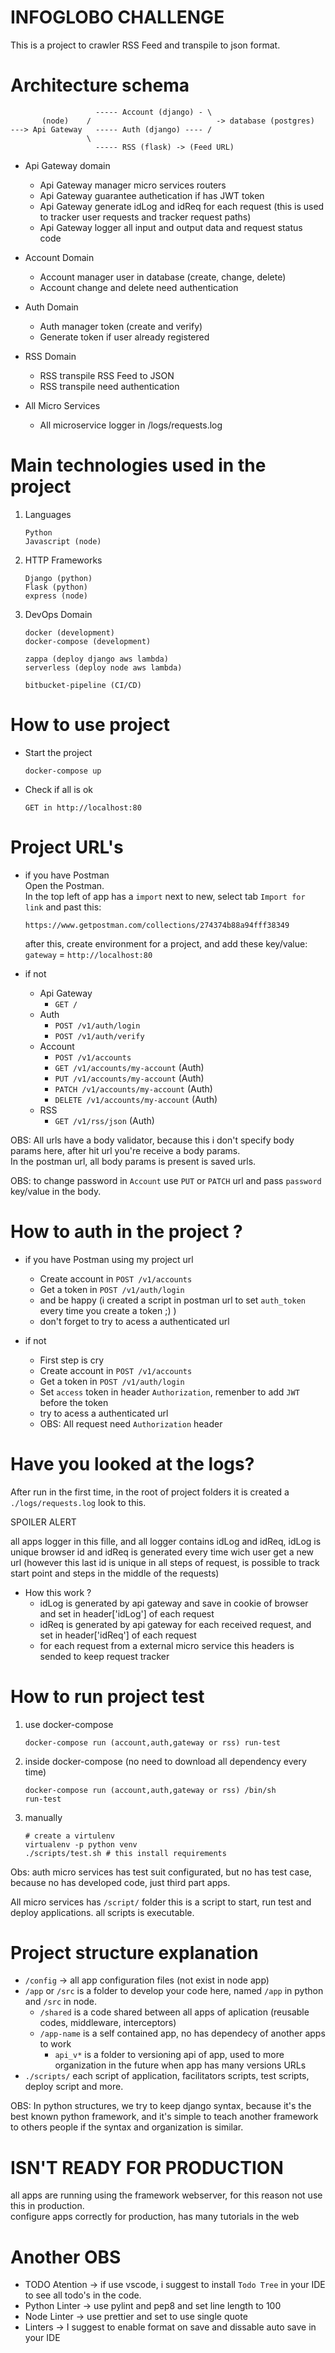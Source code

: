 INFOGLOBO CHALLENGE
===================

This is a project to crawler RSS Feed and transpile to json format.

# Architecture schema

```
                   ----- Account (django) - \
       (node)    /                            -> database (postgres)
---> Api Gateway   ----- Auth (django) ---- /
                 \
                   ----- RSS (flask) -> (Feed URL)
```
- Api Gateway domain
    - Api Gateway manager micro services routers
    - Api Gateway guarantee authetication if has JWT token
    - Api Gateway generate idLog and idReq for each request (this is used to tracker user requests and tracker request paths)
    - Api Gateway logger all input and output data and request status code

- Account Domain
    - Account manager user in database (create, change, delete)
    - Account change and delete need authentication

- Auth Domain
    - Auth manager token (create and verify)
    - Generate token if user already registered

- RSS Domain
    - RSS transpile RSS Feed to JSON
    - RSS transpile need authentication

- All Micro Services
    - All microservice logger in /logs/requests.log

# Main technologies used in the project
1. Languages
    ```
    Python 
    Javascript (node)
    ```
2. HTTP Frameworks
    ```
    Django (python)
    Flask (python)
    express (node)
    ```
3. DevOps Domain
    ```
    docker (development)
    docker-compose (development)

    zappa (deploy django aws lambda)
    serverless (deploy node aws lambda)

    bitbucket-pipeline (CI/CD)
    ```

# How to use project
- Start the project
    ```
    docker-compose up
    ```
- Check if all is ok
    ```
    GET in http://localhost:80
    ```

# Project URL's
- if you have Postman  
    Open the Postman.  
    In the top left of app has a `import` next to new, select tab `Import for link` and past this:
    ```
    https://www.getpostman.com/collections/274374b88a94fff38349
    ```
    after this, create environment for a project, and add these key/value: 
    `gateway` = `http://localhost:80`

- if not
    - Api Gateway
        - `GET /`
    - Auth  
        - `POST /v1/auth/login`  
        - `POST /v1/auth/verify`
    - Account
        - `POST /v1/accounts`
        - `GET /v1/accounts/my-account`    (Auth)
        - `PUT /v1/accounts/my-account`    (Auth)
        - `PATCH /v1/accounts/my-account`  (Auth)
        - `DELETE /v1/accounts/my-account` (Auth)
    - RSS
        - `GET /v1/rss/json`               (Auth)

OBS: All urls have a body validator, because this i don't specify body params here, after hit url you're receive a body params.  
In the postman url, all body params is present is saved urls.

OBS: to change password in `Account` use `PUT` or `PATCH` url and pass `password` key/value in the body.

# How to auth in the project ?
- if you have Postman using my project url
    - Create account in `POST /v1/accounts`
    - Get a token in `POST /v1/auth/login`
    - and be happy (i created a script in postman url to set `auth_token` every time you create a token ;) )
    - don't forget to try to acess a authenticated url

- if not
    - First step is cry 
    - Create account in `POST /v1/accounts`
    - Get a token in `POST /v1/auth/login`
    - Set `access` token in header `Authorization`, remenber to add `JWT` before the token
    - try to acess a authenticated url
    - OBS: All request need `Authorization` header


# Have you looked at the logs?
After run in the first time,  in the root of project folders it is created a `./logs/requests.log` look to this.

SPOILER ALERT   

all apps logger in this fille, and all logger contains idLog and idReq, idLog is unique browser id and idReq is generated every time wich user get a new url (however this last id is unique in all steps of request, is possible to track start point and steps in the middle of the requests)


- How this work ? 
    - idLog is generated by api gateway and save in cookie of browser and set in header['idLog'] of each request
    - idReq is generated by api gateway for each received request, and set in header['idReq'] of each request
    - for each request from a external micro service this headers is sended to keep request tracker

# How to run project test
1. use docker-compose
    ```
    docker-compose run (account,auth,gateway or rss) run-test
    ```

2. inside docker-compose (no need to download all dependency every time)
    ```
    docker-compose run (account,auth,gateway or rss) /bin/sh
    run-test
    ```

3. manually
    ```
    # create a virtulenv
    virtualenv -p python venv
    ./scripts/test.sh # this install requirements
    ```
Obs: auth micro services has test suit configurated, but no has test case, because no has developed code, just third part apps.


All micro services has `/script/` folder this is a script to start, run test and deploy applications. all scripts is executable.

# Project structure explanation
- `/config` -> all app configuration files (not exist in node app)
- `/app` or `/src` is a folder to develop your code here, named `/app` in python and `/src` in node.
    - `/shared` is a code shared between all apps of aplication (reusable codes, middleware, interceptors)
    - `/app-name` is a self contained app, no has dependecy of another apps to work
        - `api_v*` is a folder to versioning api of app, used to more organization in the future when app has many versions URLs
- `./scripts/` each script of application, facilitators scripts, test scripts, deploy script and more.

OBS: In python structures, we try to keep django syntax, because it's the best known python framework, and it's simple to teach another framework to others people if the syntax and organization is similar.

# ISN'T READY FOR PRODUCTION
all apps are running using the framework webserver, for this reason not use this in production.  
configure apps correctly for production, has many tutorials in the web

# Another OBS
- TODO Atention -> if use vscode, i suggest to install `Todo Tree` in your IDE to see all todo's in the code.
- Python Linter -> use pylint and pep8 and set line length to 100
- Node Linter -> use prettier and set to use single quote
- Linters -> I suggest to enable format on save and dissable auto save in your IDE